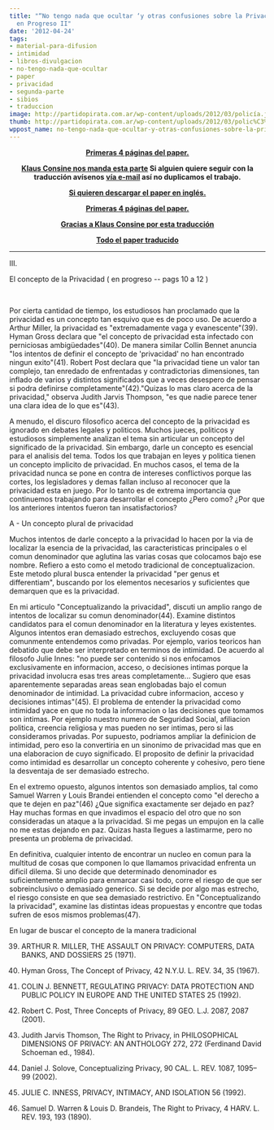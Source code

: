 ```yaml
---
title: "“No tengo nada que ocultar ‘y otras confusiones sobre la Privacidad-Traducción
  en Progreso II"
date: '2012-04-24'
tags:
- material-para-difusion
- intimidad
- libros-divulgacion
- no-tengo-nada-que-ocultar
- paper
- privacidad
- segunda-parte
- sibios
- traduccion
image: http://partidopirata.com.ar/wp-content/uploads/2012/03/policía.jpg
thumb: http://partidopirata.com.ar/wp-content/uploads/2012/03/polic%C3%ADa-150x150.jpg
wppost_name: no-tengo-nada-que-ocultar-y-otras-confusiones-sobre-la-privacidad-traduccion-en-progreso-ii
---
```


<p style="text-align: center;"><strong><a href="http://partidopirata.com.ar/4171/no-tengo-nada-que-ocultar-y-otras-confusiones-sobre-la-privacidad-traduccion-en-progreso">Primeras 4 páginas del paper.</a></strong></p>
<p style="text-align: center;"><strong><a href="https://twitter.com/#!/klausconsine" target="_blank">Klaus Consine nos manda esta parte</a>
Si alguien quiere seguir con la traducción avísenos <a href="../contacto" target="_blank">vía e-mail</a> así no duplicamos el trabajo.</strong></p>
<p style="text-align: center;"><strong><a href="http://papers.ssrn.com/sol3/papers.cfm?abstract_id=998565" target="_blank">Si quieren descargar el paper en inglés.</a></strong></p>
<p style="text-align: center;"><strong> <a href="http://partidopirata.com.ar/4171/no-tengo-nada-que-ocultar-y-otras-confusiones-sobre-la-privacidad-traduccion-en-progreso">Primeras 4 páginas del paper.</a></strong></p>
<p style="text-align: center;"><strong><a href="https://twitter.com/#!/klausconsine" target="_blank">Gracias a Klaus Consine por esta traducción</a></strong></p>
<p style="text-align: center;"><strong><a href="http://partidopirata.com.ar/7857/no-tengo-nada-que-ocultar-y-otros-malentendidos-de-la-privacidad">Todo el paper traducido</a></strong></p>


<hr />

III.

El concepto de la Privacidad ( en progreso -- pags 10 a 12 )

&nbsp;

Por cierta cantidad de tiempo, los estudiosos han proclamado que la privacidad es un concepto tan esquivo que es de poco uso. De acuerdo a Arthur Miller, la privacidad es "extremadamente vaga y evanescente"(39). Hyman Gross declara que "el concepto de privacidad esta infectado con perniciosas ambigüedades"(40). De manera similar Collin Bennet anuncia "los intentos de definir el concepto de 'privacidad' no han encontrado ningun exito"(41). Robert Post declara que "la privacidad tiene un valor tan complejo, tan enredado de enfrentadas y contradictorias dimensiones, tan inflado de varios y distintos significados que a veces desespero de pensar si podra definirse completamente"(42)."Quizas lo mas claro acerca de la privacidad," observa Judith Jarvis Thompson, "es que nadie parece tener una clara idea de lo que es"(43).

A menudo, el discuro filosofico acerca del concepto de la privacidad es ignorado en debates legales y politicos. Muchos jueces, politicos y estudiosos simplemente analizan el tema sin articular un concepto del significado de la privacidad. Sin embargo, darle un concepto es esencial para el analisis del tema. Todos los que trabajan en leyes y politica tienen un concepto implicito de privacidad. En muchos casos, el tema de la privacidad nunca se pone en contra de intereses conflictivos porque las cortes, los legisladores y demas fallan incluso al reconocer que la privacidad esta en juego. Por lo tanto es de extrema importancia que continuemos trabajando para desarrollar el concepto ¿Pero como? ¿Por que los anteriores intentos fueron tan insatisfactorios?

A - Un concepto plural de privacidad

Muchos intentos de darle concepto a la privacidad lo hacen por la via de localizar la esencia de la privacidad, las caracteristicas principales o el comun denominador que aglutina las varias cosas que colocamos bajo ese nombre. Refiero a esto como el metodo tradicional de conceptualizacion. Este metodo plural busca entender la privacidad "per genus et differentiam", buscando por los elementos necesarios y suficientes que demarquen que es la privacidad.

En mi articulo "Conceptualizando la privacidad", discuti un amplio rango de intentos de localizar su comun denominador(44). Examine distintos candidatos para el comun denominador en la literatura y leyes existentes. Algunos intentos eran demasiado estrechos, excluyendo cosas que comunmente entendemos como privadas. Por ejemplo, varios teoricos han debatido que debe ser interpretado en terminos de intimidad. De acuerdo al filosofo Julie Innes: "no puede ser contenido si nos enfocamos exclusivamente en informacion, acceso, o decisiones intimas porque la privacidad involucra esas tres areas completamente... Sugiero que esas aparentemente separadas areas sean englobadas bajo el comun denominador de intimidad. La privacidad cubre informacion, acceso y decisiones intimas"(45). El problema de entender la privacidad como intimidad yace en que no toda la informacion o las decisiones que tomamos son intimas. Por ejemplo nuestro numero de Seguridad Social, afiliacion politica, creencia religiosa y mas pueden no ser intimas, pero si las consideramos privadas. Por supuesto, podriamos ampliar la definicion de intimidad, pero eso la convertiria en un sinonimo de privacidad mas que en una elaboracion de cuyo significado. El proposito de definir la privacidad como intimidad es desarrollar un concepto coherente y cohesivo, pero tiene la desventaja de ser demasiado estrecho.

En el extremo opuesto, algunos intentos son demasiado amplios, tal como Samuel Warren y Louis Brandei entienden el concepto como "el derecho a que te dejen en paz"(46) ¿Que significa exactamente ser dejado en paz? Hay muchas formas en que invadimos el espacio del otro que no son consideradas un ataque a la privacidad. Si me pegas un empujon en la calle no me estas dejando en paz. Quizas hasta llegues a lastimarme, pero no presenta un problema de privacidad.

En definitiva, cualquier intento de encontrar un nucleo en comun para la multitud de cosas que componen lo que llamamos privacidad enfrenta un dificil dilema. Si uno decide que determinado denominador es suficientemente amplio para enmarcar casi todo, corre el riesgo de que ser sobreinclusivo o demasiado generico. Si se decide por algo mas estrecho, el riesgo consiste en que sea demasiado restrictivo. En "Conceptualizando la privacidad", examine las distintas ideas propuestas y encontre que todas sufren de esos mismos problemas(47).

En lugar de buscar el concepto de la manera tradicional

39. ARTHUR R. MILLER, THE ASSAULT ON PRIVACY: COMPUTERS, DATA BANKS, AND DOSSIERS 25 (1971).

40. Hyman Gross, The Concept of Privacy, 42 N.Y.U. L. REV. 34, 35 (1967).

41. COLIN J. BENNETT, REGULATING PRIVACY: DATA PROTECTION AND PUBLIC POLICY IN EUROPE AND THE UNITED STATES 25 (1992).

42. Robert C. Post, Three Concepts of Privacy, 89 GEO. L.J. 2087, 2087 (2001).

43. Judith Jarvis Thomson, The Right to Privacy, in PHILOSOPHICAL DIMENSIONS OF PRIVACY: AN ANTHOLOGY 272, 272 (Ferdinand David Schoeman ed., 1984).

44. Daniel J. Solove, Conceptualizing Privacy, 90 CAL. L. REV. 1087, 1095–99 (2002).

45. JULIE C. INNESS, PRIVACY, INTIMACY, AND ISOLATION 56 (1992).

46. Samuel D. Warren &amp; Louis D. Brandeis, The Right to Privacy, 4 HARV. L. REV. 193, 193 (1890).
